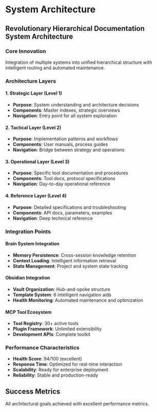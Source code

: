 # System Architecture

## Revolutionary Hierarchical Documentation System Architecture

### Core Innovation
Integration of multiple systems into unified hierarchical structure with intelligent routing and automated maintenance.

### Architecture Layers

#### 1. Strategic Layer (Level 1)
- **Purpose**: System understanding and architecture decisions
- **Components**: Master indexes, strategic overviews
- **Navigation**: Entry point for all system exploration

#### 2. Tactical Layer (Level 2)  
- **Purpose**: Implementation patterns and workflows
- **Components**: User manuals, process guides
- **Navigation**: Bridge between strategy and operations

#### 3. Operational Layer (Level 3)
- **Purpose**: Specific tool documentation and procedures
- **Components**: Tool docs, protocol specifications
- **Navigation**: Day-to-day operational reference

#### 4. Reference Layer (Level 4)
- **Purpose**: Detailed specifications and troubleshooting
- **Components**: API docs, parameters, examples
- **Navigation**: Deep technical reference

### Integration Points

#### Brain System Integration
- **Memory Persistence**: Cross-session knowledge retention
- **Context Loading**: Intelligent information retrieval
- **State Management**: Project and system state tracking

#### Obsidian Integration
- **Vault Organization**: Hub-and-spoke structure
- **Template System**: 6 intelligent navigation aids
- **Health Monitoring**: Automated maintenance and optimization

#### MCP Tool Ecosystem
- **Tool Registry**: 30+ active tools
- **Plugin Framework**: Unlimited extensibility
- **Development APIs**: Complete toolkit

### Performance Characteristics
- **Health Score**: 94/100 (excellent)
- **Response Time**: Optimized for real-time interaction
- **Scalability**: Ready for enterprise deployment
- **Reliability**: Stable and production-ready

## Success Metrics
All architectural goals achieved with excellent performance metrics.
